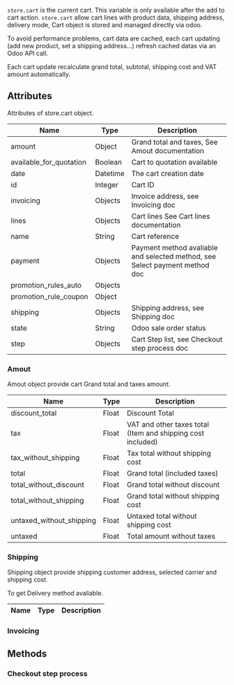 `store.cart` is the current cart. This variable is only available after the add to cart action. `store.cart` allow cart lines with product data, shipping address, delivery mode, Cart object is stored and managed directly via odoo. 

To avoid performance problems, cart data are cached, each cart updating (add new product, set a shipping address…) refresh cached datas via an Odoo API call.

Each cart update recalculate grand total, subtotal, shipping cost and VAT amount automatically.

## Attributes


Attributes of store.cart object.

| Name | Type | Description |
|--------|--------|-------------|
| amount	| Object | Grand total and taxes, See Amout documentation
| available_for_quotation	| Boolean | Cart to quotation available
| date	| Datetime | The cart creation date
| id	| Integer | Cart ID
| invoicing	| Objects | Invoice address, see Invoicing doc
| lines	| Objects | Cart lines See Cart lines documentation
| name	| String | Cart reference
| payment | Objects | Payment method avaliable and selected method, see Select payment method doc
| promotion_rules_auto	| Objects | 
| promotion_rule_coupon	| Object | 
| shipping	| Objects | Shipping address, see Shipping doc
| state	| String | Odoo sale order status
| step	| Objects | Cart Step list, see Checkout step process doc

### Amout

Amout object provide cart Grand total and taxes amount.

| Name | Type | Description |
|--------|--------|-------------|
| discount_total | Float | Discount Total 
| tax | Float | VAT and other taxes total (Item and shipping cost included)
| tax_without_shipping | Float | Tax total without shipping cost 
| total | Float | Grand total (included taxes)
| total_without_discount | Float | Grand total without discount 
| total_without_shipping | Float  | Grand total without shipping cost 
| untaxed_without_shipping | Float | Untaxed total without shipping cost 
| untaxed	| Float | Total amount without taxes


### Shipping

Shipping object provide shipping customer address, selected carrier and shipping cost.

To get Delivery method avaliable.

| Name | Type | Description |
|--------|--------|-------------|


### Invoicing


## Methods


### Checkout step process

